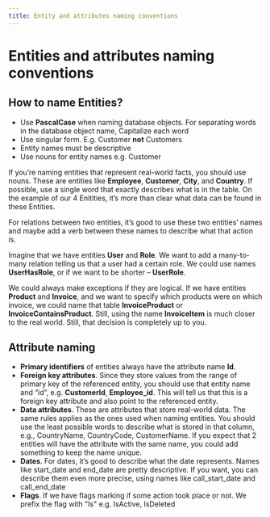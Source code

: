```yaml
---
title: Entity and attributes naming conventions
---
```


# Entities and attributes naming conventions

## How to name Entities?

<!-- https://www.sqlshack.com/learn-sql-naming-conventions/ -->

* Use **PascalCase** when naming database objects. For separating words in the database object name, Capitalize each word
* Use singular form. E.g. Customer **not** Customers
* Entity names must be descriptive
* Use nouns for entity names e.g. Customer

If you’re naming entities that represent real-world facts, you should use nouns. These are entities like **Employee**, **Customer**, **City**, and **Country**. If possible, use a single word that exactly describes what is in the table. On the example of our 4 Enitities, it’s more than clear what data can be found in these Entities.

For relations between two entities, it’s good to use these two entities’ names and maybe add a verb between these names to describe what that action is.

Imagine that we have entities **User** and **Role**. We want to add a many-to-many relation telling us that a user had a certain role. We could use names **UserHasRole**, or if we want to be shorter – **UserRole**.

We could always make exceptions if they are logical. If we have entities  **Product** and **Invoice**, and we want to specify which products were on which invoice, we could name that table **InvoiceProduct** or **InvoiceContainsProduct**. Still, using the name **InvoiceItem** is much closer to the real world. Still, that decision is completely up to you.

## Attribute naming

* **Primary identifiers** of entities always have the attribute name **Id**.
* **Foreign key attributes**. Since they store values from the range of primary key of the referenced entity, you should use that entity name and “id”, e.g. **CustomerId**, **Employee_id**. This will tell us that this is a foreign key attribute and also point to the referenced entity.
* **Data attributes**. These are attributes that store real-world data. The same rules applies as the ones used when naming entities. You should use the least possible words to describe what is stored in that column, e.g., CountryName, CountryCode, CustomerName. If you expect that 2 entities will have the attribute with the same name, you could add something to keep the name unique.
* **Dates**. For dates, it’s good to describe what the date represents. Names like start_date and end_date are pretty descriptive. If you want, you can describe them even more precise, using names like call_start_date and call_end_date
* **Flags**. If we have flags marking if some action took place or not. We prefix the flag with "Is" e.g. IsActive, IsDeleted
